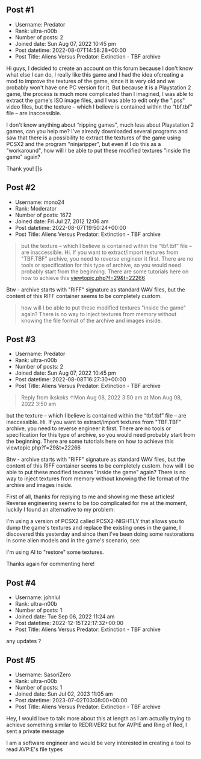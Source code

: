 ## Post #1
- Username: Predator
- Rank: ultra-n00b
- Number of posts: 2
- Joined date: Sun Aug 07, 2022 10:45 pm
- Post datetime: 2022-08-07T14:58:28+00:00
- Post Title: Aliens Versus Predator: Extinction - TBF archive

Hi guys, I decided to create an account on this forum because I don't know what else I can do, I really like this game and I had the idea of ​​creating a mod to improve the textures of the game, since it is very old and we probably won't have one PC version for it. But because it is a Playstation 2 game, the process is much more complicated than I imagined, I was able to extract the game's ISO image files, and I was able to edit only the ".pss" video files, but the texture – which I believe is contained within the “tbf.tbf” file – are inaccessible.

I don't know anything about “ripping games”, much less about Playstation 2 games, can you help me? I've already downloaded several programs and saw that there is a possibility to extract the textures of the game using PCSX2 and the program "ninjaripper", but even if I do this as a "workaround", how will I be able to put these modified textures "inside the game" again?

Thank you!
[]s
## Post #2
- Username: mono24
- Rank: Moderator
- Number of posts: 1672
- Joined date: Fri Jul 27, 2012 12:06 am
- Post datetime: 2022-08-07T19:50:24+00:00
- Post Title: Aliens Versus Predator: Extinction - TBF archive

> but the texture – which I believe is contained within the “tbf.tbf” file – are inaccessible.
Hi. If you want to extract/import textures from "TBF.TBF" archive, you need to reverse engineer it first.
There are no tools or specification for this type of archive, so you would need probably start from the 
beginning. There are some tutorials here on how to achieve this [viewtopic.php?f=29&t=22266](https://forum.xentax.com/viewtopic.php?f=29&t=22266)

Btw - archive starts with "RIFF" signature as standard WAV files, but the content of this RIFF container seems to be completely custom.

> how will I be able to put these modified textures "inside the game" again?
There is no way to inject textures from memory without knowing the file format of the archive and images inside.
## Post #3
- Username: Predator
- Rank: ultra-n00b
- Number of posts: 2
- Joined date: Sun Aug 07, 2022 10:45 pm
- Post datetime: 2022-08-08T16:27:30+00:00
- Post Title: Aliens Versus Predator: Extinction - TBF archive

> Reply from ikskoks ↑Mon Aug 08, 2022 3:50 am at Mon Aug 08, 2022 3:50 am
>
> 
but the texture – which I believe is contained within the “tbf.tbf” file – are inaccessible.
Hi. If you want to extract/import textures from "TBF.TBF" archive, you need to reverse engineer it first.
There are no tools or specification for this type of archive, so you would need probably start from the 
beginning. There are some tutorials here on how to achieve this viewtopic.php?f=29&t=22266

Btw - archive starts with "RIFF" signature as standard WAV files, but the content of this RIFF container seems to be completely custom.
how will I be able to put these modified textures "inside the game" again?
There is no way to inject textures from memory without knowing the file format of the archive and images inside.

First of all, thanks for replying to me and showing me these articles! Reverse engineering seems to be too complicated for me at the moment, luckily I found an alternative to my problem:

I'm using a version of PCSX2 called PCSX2-NIGHTLY that allows you to dump the game's textures and replace the existing ones in the game, I discovered this yesterday and since then I've been doing some restorations in some alien models and in the game's scenario, see:



I'm using AI to "restore" some textures.

Thanks again for commenting here!
## Post #4
- Username: johnlul
- Rank: ultra-n00b
- Number of posts: 1
- Joined date: Tue Sep 06, 2022 11:24 am
- Post datetime: 2022-12-15T22:17:32+00:00
- Post Title: Aliens Versus Predator: Extinction - TBF archive

any updates ?
## Post #5
- Username: SasoriZero
- Rank: ultra-n00b
- Number of posts: 1
- Joined date: Sun Jul 02, 2023 11:05 am
- Post datetime: 2023-07-02T03:08:00+00:00
- Post Title: Aliens Versus Predator: Extinction - TBF archive

Hey, I would love to talk more about this at length as I am actually trying to achieve something similar to REDRIVER2 but for AVP:E and Ring of Red, I sent a private message

I am a software engineer and would be very interested in creating a tool to read AVP:E's file types

